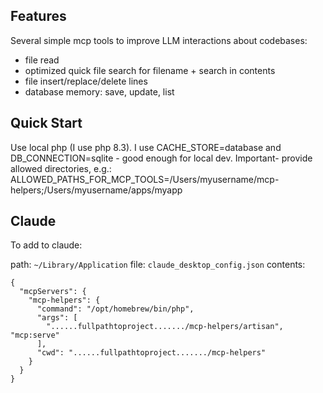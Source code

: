 ## Features

Several simple mcp tools to improve LLM interactions about codebases:
  * file read
  * optimized quick file search for filename + search in contents
  * file insert/replace/delete lines
  * database memory: save, update, list

## Quick Start

Use local php (I use php 8.3).
I use CACHE_STORE=database  and DB_CONNECTION=sqlite - good enough for local dev.
Important- provide allowed directories, e.g.:
ALLOWED_PATHS_FOR_MCP_TOOLS=/Users/myusername/mcp-helpers;/Users/myusername/apps/myapp

## Claude

To add to claude:

path: `~/Library/Application`
file: `claude_desktop_config.json`
contents:
```
{
  "mcpServers": {
    "mcp-helpers": {
      "command": "/opt/homebrew/bin/php",
      "args": [
        "......fullpathtoproject......./mcp-helpers/artisan", "mcp:serve"
      ],
      "cwd": "......fullpathtoproject......./mcp-helpers"
    }
  }
}
```
